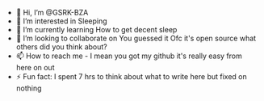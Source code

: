 - 👋 Hi, I’m @GSRK-BZA
- 👀 I’m interested in Sleeping
- 🌱 I’m currently learning How to get decent sleep
- 💞️ I’m looking to collaborate on You guessed it Ofc it's open source what others did you think about?
- 📫 How to reach me - I mean you got my github it's really easy from here on out
- ⚡ Fun fact: I spent 7 hrs to think about what to write here but fixed on nothing

<!---
GSRK-BZA/GSRK-BZA is a ✨ special ✨ repository because its `README.md` (this file) appears on your GitHub profile.
You can click the Preview link to take a look at your changes.
--->
